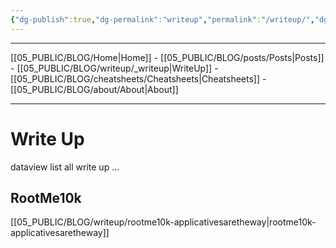 ```yaml
---
{"dg-publish":true,"dg-permalink":"writeup","permalink":"/writeup/","dgPassFrontmatter":true}
---
```


---
[[05_PUBLIC/BLOG/Home\|Home]] - [[05_PUBLIC/BLOG/posts/Posts\|Posts]] - [[05_PUBLIC/BLOG/writeup/_writeup\|WriteUp]] - [[05_PUBLIC/BLOG/cheatsheets/Cheatsheets\|Cheatsheets]] - [[05_PUBLIC/BLOG/about/About\|About]]

---

# Write Up

dataview list all write up ...

## RootMe10k
[[05_PUBLIC/BLOG/writeup/rootme10k-applicativesaretheway\|rootme10k-applicativesaretheway]]
